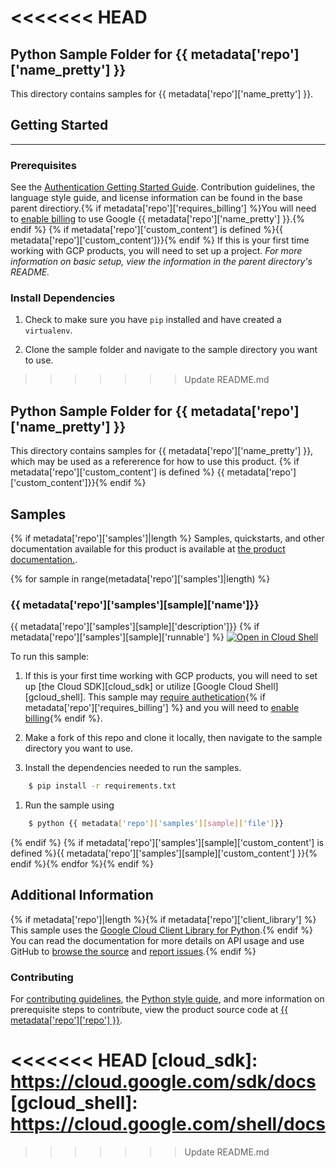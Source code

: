[//]: # "This README.md file is auto-generated, all changes to this file will be lost."
[//]: # "To regenerate it, use `python -m synthtool`."
<<<<<<< HEAD
=======

## Python Sample Folder for {{ metadata['repo']['name_pretty'] }} 

This directory contains samples for {{ metadata['repo']['name_pretty'] }}.

## Getting Started
-------------------------------------------------------------------------------

### Prerequisites
See the [Authentication Getting Started Guide][authentication]. Contribution guidelines, the language style guide, and license information can be found in the base parent directiory.{% if metadata['repo']['requires_billing'] %}You will need to [enable billing][enable_billing] to use Google {{ metadata['repo']['name_pretty'] }}.{% endif %}
{% if metadata['repo']['custom_content'] is defined %}{{ metadata['repo']['custom_content']}}{% endif %}
If this is your first time working with GCP products, you will need to set up a project. *For more information on basic setup, view the information in the parent directory's README.*

### Install Dependencies

1. Check to make sure you have `pip` installed and have created a `virtualenv`.

1. Clone the sample folder and navigate to the sample directory you want to use.
>>>>>>> Update README.md

## Python Sample Folder for {{ metadata['repo']['name_pretty'] }} 

This directory contains samples for {{ metadata['repo']['name_pretty'] }}, which may be used as a refererence for how to use this product. {% if metadata['repo']['custom_content'] is defined %}
{{ metadata['repo']['custom_content']}}{% endif %}

## Samples
{% if metadata['repo']['samples']|length %}
Samples, quickstarts, and other documentation available for this product is available at <a href="{{ metadata['repo']['product_documentation'] }}">the product documentation.</a>.

{% for sample in range(metadata['repo']['samples']|length) %}

### {{ metadata['repo']['samples'][sample]['name']}}

{{ metadata['repo']['samples'][sample]['description']}}
{% if metadata['repo']['samples'][sample]['runnable'] %} <a href="https://console.cloud.google.com/cloudshell/open?git_repo=https://github.com/{{ metadata['repo']['repo'] }}&page=editor&open_in_editor={{ metadata['repo']['samples'][sample]['file'] }}"><img alt="Open in Cloud Shell" src="http://gstatic.com/cloudssh/images/open-btn.png"> 
</a>

To run this sample:

1. If this is your first time working with GCP products, you will need to set up [the Cloud SDK][cloud_sdk] or utilize [Google Cloud Shell][gcloud_shell]. This sample may [require authetication][authentication]{% if metadata['repo']['requires_billing'] %} and you will need to [enable billing][enable_billing]{% endif %}.

1. Make a fork of this repo and clone it locally, then navigate to the sample directory you want to use.

1. Install the dependencies needed to run the samples.
```bash
    $ pip install -r requirements.txt
```

1. Run the sample using
```bash
    $ python {{ metadata['repo']['samples'][sample]['file']}}
```
{% endif %}
{% if metadata['repo']['samples'][sample]['custom_content'] is defined %}{{ metadata['repo']['samples'][sample]['custom_content'] }}{% endif %}{% endfor %}{% endif %}

## Additional Information
{% if metadata['repo']|length %}{% if metadata['repo']['client_library'] %}
This sample uses the [Google Cloud Client Library for Python][client_library_python].{% endif %}
You can read the documentation for more details on API usage and use GitHub
to [browse the source][source] and [report issues][issues].{% endif %}

### Contributing
For [contributing guidelines][contrib_guide], the [Python style guide][py_style], and more information on prerequisite steps to contribute, view the product source code at <a href="https://github.com/{{ metadata['repo']['repo'] }}">{{ metadata['repo']['repo'] }}</a>.

[authentication]: https://cloud.google.com/docs/authentication/getting-started
[enable_billing]:https://cloud.google.com/apis/docs/getting-started#enabling_billing
[client_library_python]: https://googlecloudplatform.github.io/google-cloud-python/
[source]: https://github.com/GoogleCloudPlatform/google-cloud-python
[issues]: https://github.com/GoogleCloudPlatform/google-cloud-python/issues
[contrib_guide]: https://github.com/googleapis/google-cloud-python/blob/master/CONTRIBUTING.rst
[py_style]: http://google.github.io/styleguide/pyguide.html
<<<<<<< HEAD
[cloud_sdk]: https://cloud.google.com/sdk/docs
[gcloud_shell]: https://cloud.google.com/shell/docs
=======
>>>>>>> Update README.md

